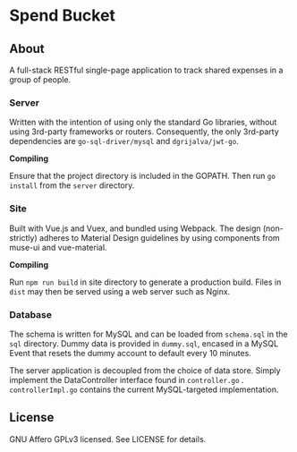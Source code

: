 # Spend Bucket

## About

A full-stack RESTful single-page application to track shared expenses in a group of people.

### Server

Written with the intention of using only the standard Go libraries, without using 3rd-party frameworks or routers. Consequently, the only 3rd-party dependencies are `go-sql-driver/mysql` and `dgrijalva/jwt-go`.

**Compiling**

Ensure that the project directory is included in the GOPATH. Then run `go install` from the `server` directory.

### Site

Built with Vue.js and Vuex, and bundled using Webpack. The design (non-strictly) adheres to Material Design guidelines by using components from muse-ui and vue-material.

**Compiling**

Run `npm run build` in site directory to generate a production build. Files in `dist` may then be served using a web server such as Nginx.


### Database

The schema is written for MySQL and can be loaded from `schema.sql` in the  `sql` directory. Dummy data is provided in `dummy.sql`, encased in a MySQL Event that resets the dummy account to default every 10 minutes.

The server application is decoupled from the choice of data store. Simply implement the DataController interface found in `controller.go` . `controllerImpl.go` contains the current MySQL-targeted implementation.

## License

GNU Affero GPLv3 licensed. See LICENSE for details.
